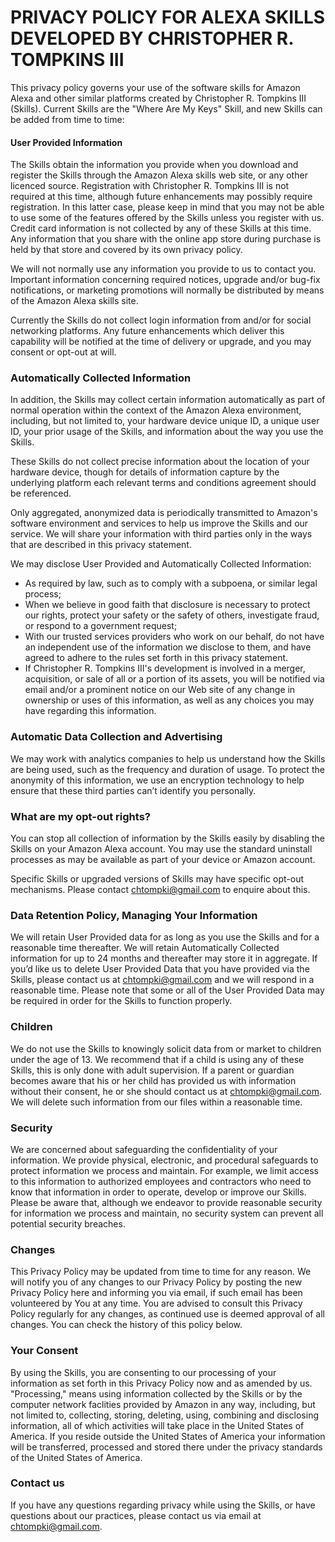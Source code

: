 PRIVACY POLICY FOR ALEXA SKILLS DEVELOPED BY CHRISTOPHER R. TOMPKINS III
========================================================================
This privacy policy governs your use of the software skills for Amazon Alexa and other similar platforms created by Christopher R. Tompkins III (Skills). Current Skills are the "Where Are My Keys" Skill, and new Skills can be added from time to time:

#### User Provided Information
The Skills obtain the information you provide when you download and register the Skills through the Amazon Alexa skills web site, or any other licenced source. Registration with Christopher R. Tompkins III is not required at this time, although future enhancements may possibly require registration. In this latter case, please keep in mind that you may not be able to use some of the features offered by the Skills unless you register with us. Credit card information is not collected by any of these Skills at this time. Any information that you share with the online app store during purchase is held by that store and covered by its own privacy policy.

We will not normally use any information you provide to us to contact you. Important information concerning required notices, upgrade and/or bug-fix notifications, or marketing promotions will normally be distributed by means of the Amazon Alexa skills site.

Currently the Skills do not collect login information from and/or for social networking platforms. Any future enhancements which deliver this capability will be notified at the time of delivery or upgrade, and you may consent or opt-out at will.

### Automatically Collected Information
In addition, the Skills may collect certain information automatically as part of normal operation within the context of the Amazon Alexa environment, including, but not limited to, your hardware device unique ID, a unique user ID, your prior usage of the Skills, and information about the way you use the Skills.

These Skills do not collect precise information about the location of your hardware device, though for details of information capture by the underlying platform each relevant terms and conditions agreement should be referenced.

Only aggregated, anonymized data is periodically transmitted to Amazon's software environment and services to help us improve the Skills and our service. We will share your information with third parties only in the ways that are described in this privacy statement.

We may disclose User Provided and Automatically Collected Information:

* As required by law, such as to comply with a subpoena, or similar legal process;
* When we believe in good faith that disclosure is necessary to protect our rights, protect your safety or the safety of others, investigate fraud, or respond to a government request;
* With our trusted services providers who work on our behalf, do not have an independent use of the information we disclose to them, and have agreed to adhere to the rules set forth in this privacy statement.
* If Christopher R. Tompkins III's development is involved in a merger, acquisition, or sale of all or a portion of its assets, you will be notified via email and/or a prominent notice on our Web site of any change in ownership or uses of this information, as well as any choices you may have regarding this information.

### Automatic Data Collection and Advertising
We may work with analytics companies to help us understand how the Skills are being used, such as the frequency and duration of usage. To protect the anonymity of this information, we use an encryption technology to help ensure that these third parties can’t identify you personally.

### What are my opt-out rights?
You can stop all collection of information by the Skills easily by disabling the Skills on your Amazon Alexa account. You may use the standard uninstall processes as may be available as part of your device or Amazon account.

Specific Skills or upgraded versions of Skills may have specific opt-out mechanisms. Please contact chtompki@gmail.com to enquire about this.

### Data Retention Policy, Managing Your Information
We will retain User Provided data for as long as you use the Skills and for a reasonable time thereafter. We will retain Automatically Collected information for up to 24 months and thereafter may store it in aggregate. If you’d like us to delete User Provided Data that you have provided via the Skills, please contact us at chtompki@gmail.com and we will respond in a reasonable time. Please note that some or all of the User Provided Data may be required in order for the Skills to function properly.

### Children
We do not use the Skills to knowingly solicit data from or market to children under the age of 13. We recommend that if a child is using any of these Skills, this is only done with adult supervision. If a parent or guardian becomes aware that his or her child has provided us with information without their consent, he or she should contact us at chtompki@gmail.com. We will delete such information from our files within a reasonable time.

### Security
We are concerned about safeguarding the confidentiality of your information. We provide physical, electronic, and procedural safeguards to protect information we process and maintain. For example, we limit access to this information to authorized employees and contractors who need to know that information in order to operate, develop or improve our Skills. Please be aware that, although we endeavor to provide reasonable security for information we process and maintain, no security system can prevent all potential security breaches.

### Changes
This Privacy Policy may be updated from time to time for any reason. We will notify you of any changes to our Privacy Policy by posting the new Privacy Policy here and informing you via email, if such email has been volunteered by You at any time. You are advised to consult this Privacy Policy regularly for any changes, as continued use is deemed approval of all changes. You can check the history of this policy below.

### Your Consent
By using the Skills, you are consenting to our processing of your information as set forth in this Privacy Policy now and as amended by us. "Processing," means using information collected by the Skills or by the computer network faclities provided by Amazon in any way, including, but not limited to, collecting, storing, deleting, using, combining and disclosing information, all of which activities will take place in the United States of America. If you reside outside the United States of America your information will be transferred, processed and stored there under the privacy standards of the United States of America.

### Contact us
If you have any questions regarding privacy while using the Skills, or have questions about our practices, please contact us via email at chtompki@gmail.com.
